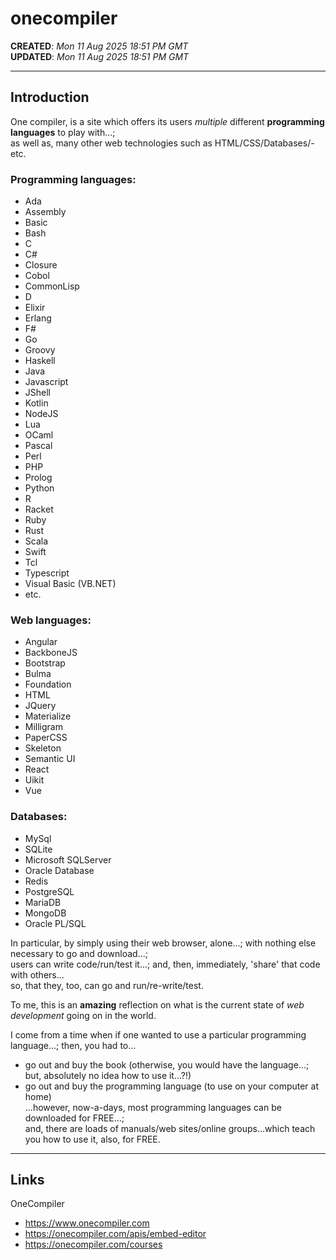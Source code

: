# onecompiler

**CREATED**: *Mon 11 Aug 2025 18:51 PM GMT*  
**UPDATED**: *Mon 11 Aug 2025 18:51 PM GMT*  

-----

## Introduction

One compiler, is a site which offers its users *multiple* different **programming languages** to play with...;  
as well as, many other web technologies such as HTML/CSS/Databases/-etc.

### Programming languages:

- Ada
- Assembly
- Basic
- Bash
- C
- C#
- Closure
- Cobol
- CommonLisp
- D
- Elixir
- Erlang
- F#
- Go
- Groovy
- Haskell
- Java
- Javascript
- JShell
- Kotlin
- NodeJS
- Lua
- OCaml
- Pascal
- Perl
- PHP
- Prolog
- Python
- R
- Racket
- Ruby
- Rust
- Scala
- Swift
- Tcl
- Typescript
- Visual Basic (VB.NET)
- etc.

### Web languages:

- Angular
- BackboneJS
- Bootstrap
- Bulma
- Foundation
- HTML
- JQuery
- Materialize
- Milligram
- PaperCSS
- Skeleton
- Semantic UI
- React
- Uikit
- Vue

### Databases:

- MySql
- SQLite
- Microsoft SQLServer
- Oracle Database
- Redis
- PostgreSQL
- MariaDB
- MongoDB
- Oracle PL/SQL

In particular, by simply using their web browser, alone...; with nothing else necessary to go and download...;   
users can write code/run/test it...; and, then, immediately, 'share' that code with others...  
so, that they, too, can go and run/re-write/test.

To me, this is an **amazing** reflection on what is the current state of *web development* going on in the world. 

I come from a time when if one wanted to use a particular programming language...; then, you had to...
- go out and buy the book (otherwise, you would have the language...; but, absolutely no idea how  to use it...?!)   
- go out and buy the programming language (to use on your computer at home)  
...however, now-a-days, most programming languages can be downloaded for FREE...;  
and, there are loads of manuals/web sites/online groups...which teach you how to use it, also, for FREE.    
  
-----

## Links

OneCompiler  
- https://www.onecompiler.com  
- https://onecompiler.com/apis/embed-editor  
- https://onecompiler.com/courses 

